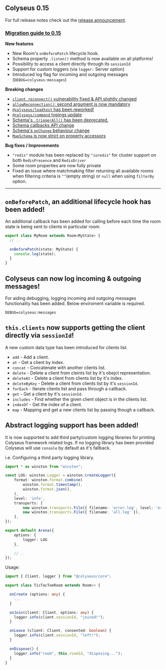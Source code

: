 ## Colyseus 0.15

For full release notes check out the [release announcement](https://www.colyseus.io/post/announcing-colyseus-0-15).

### [Migration guide to 0.15](https://docs.colyseus.io/colyseus/migrating/0.15/)

**New features**
- New Room's `onBeforePatch` lifecycle hook.
- Schema property `.listen()` method is now available on all platforms!
- Possibility to access a client directly through its `sessionId`
- Support for custom loggers (via `logger:` Server option)
- Introduced log flag for incoming and outgoing messages (`DEBUG=colyseus:messages`)

**Breaking changes**

- [`client.reconnect()` vulnerability fixed & API slightly changed](https://docs.colyseus.io/colyseus/migrating/0.15/#clientreconnect-api-slightly-changed)
- [`allowReconnection()`: second argument is now mandatory](https://docs.colyseus.io/colyseus/migrating/0.15/#allowreconnection-second-argument-is-now-mandatory)
- [`@colyseus/loadtest` has been reworked!](https://docs.colyseus.io/colyseus/migrating/0.15/#colyseusloadtest-has-been-reworked)
- [`@colyseus/command` typings update](https://docs.colyseus.io/colyseus/migrating/0.15/#colyseuscommand-typings-update)
- [Schema's `.triggerAll()` has been deprecated.](https://docs.colyseus.io/colyseus/migrating/0.15/#schema-callbacks-api-slightly-changed)
- [Schema callbacks API change](https://docs.colyseus.io/colyseus/migrating/0.15/#schema-callbacks-api-slightly-changed)
- [Schema's `onChange` behaviour change](https://docs.colyseus.io/colyseus/migrating/0.15/#schemas-onchange-behaviour-change)
- [`MapSchema` is now strict on property accessors](https://docs.colyseus.io/colyseus/migrating/0.15/#mapschema-is-now-strict-on-property-accessors)

**Bug fixes / Improvements**

- `"redis"` module has been replaced by `"ioredis"` for cluster support on both `RedisPresence` and `RedisDriver`
- Some room properties are now fully private
- Fixed an issue where matchmaking filter returning all available rooms when filtering criteria is `""`(empty string) or `null` when using `filterBy` option.

---


## `onBeforePatch`, an additional lifecycle hook has been added!

An additional callback has been added for calling before each time the room state is being sent to clients in particular room.

``````typescript
export class MyRoom extends Room<MyState> {
  // ..

  onBeforePatch(state: MyState) {
    console.log(state);
  }
}
``````

## Colyseus can now log incoming & outgoing messages!

For aiding debugging, logging incoming and outgoing messages functionality has been added. Below enviroment variable is required.

```
DEBUG=colyseus:messages
```



## `this.clients` now supports getting the client directly via `sessionId`!

A new custom data type has been introduced for clients list.

* `add` - Add a client.
* `at` - Get a client by index.
* `concat` - Concatenate with another clients list.
* `delete` - Delete a client from cleints list by it's obejct representation.
* `deleteAt` - Delete a client from clients list by it's index.
* `deleteByKey` - Delete a client from clients list by it's `sessionId`.
* `forEach` - Iterate clients list and pass through a callback.
* `get` - Get a client by it's `sessionId`.
* `includes` - Find whether the given client object is in the clients list.
* `indexOf` - Get the index of a client.
* `map` - Mapping and get a new clients list by passing though a callback.

## Abstract logging support has been added!

It is now supported to add third party/custom logging libraries for printing Colyseus framework related logs. If no logging library has been provided Colyseus will use `console` by default as it's fallback.

i.e. Configuring a third party logging library.

```typescript
import * as winston from "winston";

const LOG: winston.Logger = winston.createLogger({
    format: winston.format.combine(
        winston.format.timestamp(),
        winston.format.json(),
    ),
    level: 'info',
    transports: [
        new winston.transports.File({ filename: 'error.log', level: 'error' }),
        new winston.transports.File({ filename: 'all.log' }),
    ],
});

export default Arena({
    options: {
        logger: LOG
    },

    // ..
});
```

Usage:

```typescript
import { Client, logger } from "@colyseus/core";

export class TicTacToeRoom extends Room<> {

  onCreate (options: any) {
    ...
  }

  onJoin(client: Client, options: any) {
    logger.info(client.sessionId, "joined!");
  }

  onLeave (client: Client, consented: boolean) {
    logger.info(client.sessionId, "left!");
  }

  onDispose() {
    logger.info("room", this.roomId, "disposing...");
  }
}
```